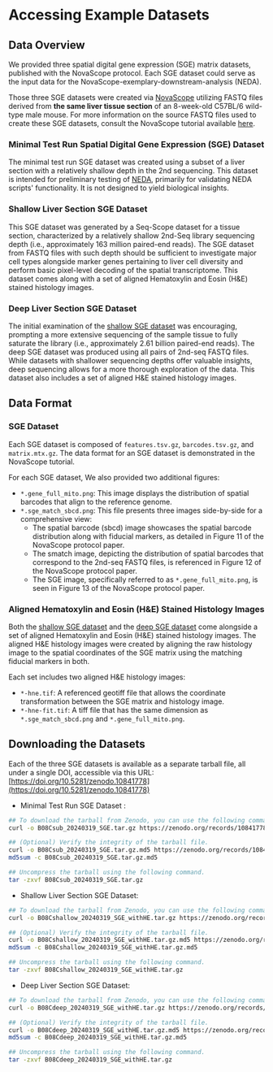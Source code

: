 # Accessing Example Datasets

## Data Overview
We provided three spatial digital gene expression (SGE) matrix datasets, published with the NovaScope protocol. Each SGE dataset could serve as the input data for the NovaScope-exemplary-downstream-analysis (NEDA).

Those three SGE datasets were created via [NovaScope](https://github.com/seqscope/NovaScope/tree/main) utilizing FASTQ files derived from **the same liver tissue section** of an 8-week-old C57BL/6 wild-type male mouse. For more information on the source FASTQ files used to create these SGE datasets, consult the NovaScope tutorial available [here](https://seqscope.github.io/NovaScope/getting_started/access_data/).

### Minimal Test Run Spatial Digital Gene Expression (SGE) Dataset
The minimal test run SGE dataset was created using a subset of a liver section with a relatively shallow depth in the 2nd sequencing. This dataset is intended for preliminary testing of [NEDA](https://seqscope.github.io/NovaScope-exemplary-downstream-analysis/), primarily for validating NEDA scripts' functionality. It is not designed to yield biological insights.

### Shallow Liver Section SGE Dataset
This SGE dataset was generated by a Seq-Scope dataset for a tissue section, characterized by a relatively shallow 2nd-Seq library sequencing depth (i.e., approximately 163 million paired-end reads). The SGE dataset from FASTQ files with such depth should be sufficient to investigate major cell types alongside marker genes pertaining to liver cell diversity and perform basic pixel-level decoding of the spatial transcriptome. This dataset comes along with a set of aligned Hematoxylin and Eosin (H&E) stained histology images. 

### Deep Liver Section SGE Dataset
The initial examination of the [shallow SGE dataset](#shallow-liver-section-sge-dataset) was encouraging, prompting a more extensive sequencing of the sample tissue to fully saturate the library (i.e., approximately 2.61 billion paired-end reads). The deep SGE dataset was produced using all pairs of 2nd-seq FASTQ files. While datasets with shallower sequencing depths offer valuable insights, deep sequencing allows for a more thorough exploration of the data. This dataset also includes a set of aligned H&E stained histology images. 

## Data Format

### SGE Dataset 
Each SGE dataset is composed of `features.tsv.gz`, `barcodes.tsv.gz`, and `matrix.mtx.gz`. The data format for an SGE dataset is demonstrated in the NovaScope tutorial.

For each SGE dataset, We also provided two additional figures:

* `*.gene_full_mito.png`: This image displays the distribution of spatial barcodes that align to the reference genome.
* `*.sge_match_sbcd.png`: This file presents three images side-by-side for a comprehensive view:
    * The spatial barcode (sbcd) image showcases the spatial barcode distribution along with fiducial markers, as detailed in Figure 11 of the NovaScope protocol paper.
    * The smatch image, depicting the distribution of spatial barcodes that correspond to the 2nd-seq FASTQ files, is referenced in Figure 12 of the NovaScope protocol paper.
    * The SGE image, specifically referred to as `*.gene_full_mito.png`, is seen in Figure 13 of the NovaScope protocol paper.

### Aligned Hematoxylin and Eosin (H&E) Stained Histology Images
Both the [shallow SGE dataset](#shallow-liver-section-sge-dataset) and the [deep SGE dataset](#deep-liver-section-sge-dataset) come alongside a set of aligned Hematoxylin and Eosin (H&E) stained histology images. The aligned H&E histology images were created by aligning the raw histology image to the spatial coordinates of the SGE matrix using the matching fiducial markers in both. 

Each set includes two aligned H&E histology images:

* `*-hne.tif`: A referenced geotiff file that allows the coordinate transformation between the SGE matrix and histology image.
* `*-hne-fit.tif`: A tiff file that has the same dimension as `*.sge_match_sbcd.png` and `*.gene_full_mito.png`.

## Downloading the Datasets
Each of the three SGE datasets is available as a separate tarball file, all under a single DOI, accessible via this URL: [https://doi.org/10.5281/zenodo.10841778](https://doi.org/10.5281/zenodo.10841778)

* Minimal Test Run SGE Dataset : 

```bash
## To download the tarball from Zenodo, you can use the following command.
curl -o B08Csub_20240319_SGE.tar.gz https://zenodo.org/records/10841778/files/B08Csub_20240319_SGE.tar.gz?download=1

## (Optional) Verify the integrity of the tarball file.
curl -o B08Csub_20240319_SGE.tar.gz.md5 https://zenodo.org/records/10841778/files/B08Csub_20240319_SGE.tar.gz.md5?download=1
md5sum -c B08Csub_20240319_SGE.tar.gz.md5

## Uncompress the tarball using the following command.
tar -zxvf B08Csub_20240319_SGE.tar.gz
```

* Shallow Liver Section SGE Dataset:

```bash
## To download the tarball from Zenodo, you can use the following command.
curl -o B08Cshallow_20240319_SGE_withHE.tar.gz https://zenodo.org/records/10841778/files/B08Cshallow_20240319_SGE_withHE.tar.gz?download=1

## (Optional) Verify the integrity of the tarball file.
curl -o B08Cshallow_20240319_SGE_withHE.tar.gz.md5 https://zenodo.org/records/10841778/files/B08Cshallow_20240319_SGE_withHE.tar.gz.md5?download=1
md5sum -c B08Cshallow_20240319_SGE_withHE.tar.gz.md5

## Uncompress the tarball using the following command.
tar -zxvf B08Cshallow_20240319_SGE_withHE.tar.gz
```

* Deep Liver Section SGE Dataset:

```bash
## To download the tarball from Zenodo, you can use the following command.
curl -o B08Cdeep_20240319_SGE_withHE.tar.gz https://zenodo.org/records/10841778/files/B08Cdeep_20240319_SGE_withHE.tar.gz?download=1

## (Optional) Verify the integrity of the tarball file.
curl -o B08Cdeep_20240319_SGE_withHE.tar.gz.md5 https://zenodo.org/records/10841778/files/B08Cdeep_20240319_SGE_withHE.tar.gz.md5?download=1
md5sum -c B08Cdeep_20240319_SGE_withHE.tar.gz.md5

## Uncompress the tarball using the following command.
tar -zxvf B08Cdeep_20240319_SGE_withHE.tar.gz
```
